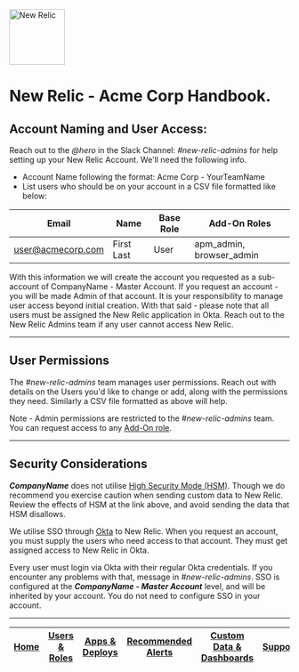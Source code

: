 <img src="https://newrelic.com/assets/newrelic/source/NewRelic-logo-square.png" alt="New Relic" width="100px">


# New Relic - Acme Corp Handbook.

## Account Naming and User Access:
Reach out to the _@hero_ in the Slack Channel: _#new-relic-admins_ for help setting up your New Relic Account. We'll need the following info.

* Account Name following the format: Acme Corp - YourTeamName
* List users who should be on your account in a CSV file formatted like below:

|  Email | Name  |  Base Role |  Add-On Roles
|---|---|---|---
|  user@acmecorp.com |  First Last | User  |  apm_admin, browser_admin 


With this information we will create the account you requested as a sub-account of CompanyName - Master Account. If you request an account - you will be made Admin of that account. It is your responsibility to manage user access beyond initial creation. With that said - please note that all users must be assigned the New Relic application in Okta. Reach out to the New Relic Admins team if any user cannot access New Relic.

---

## User Permissions
The _#new-relic-admins_ team manages user permissions. Reach out with details on the Users you'd like to change or add, along with the permissions they need. Similarly a CSV file formatted as above will help.

Note - Admin permissions are restricted to the _#new-relic-admins_ team. You can request access to any [Add-On role](https://docs.newrelic.com/docs/accounts/accounts/roles-permissions/add-roles-permissions).

---

## Security Considerations
_**CompanyName**_ does not utilise [High Security Mode (HSM)](https://docs.newrelic.com/docs/agents/manage-apm-agents/configuration/high-security-mode). Though we do recommend you exercise caution when sending custom data to New Relic. Review the effects of HSM at the link above, and avoid sending the data that HSM disallows.

We utilise SSO through [Okta](https://okta.com) to New Relic. When you request an account, you must supply the users who need access to that account. They must get assigned access to New Relic in Okta.

Every user must login via Okta with their regular Okta credentials. If you encounter any problems with that, message in _#new-relic-admins_. SSO is configured at the _**CompanyName - Master Account**_ level, and will be inherited by your account. You do not need to configure SSO in your account.

---



|[Home](readme.md)	|[Users & Roles](UsersAndRoles.md)	|[Apps & Deploys](Apps%26Deploys.md)	|[Recommended Alerts](Alerts.md)	|[Custom Data & Dashboards](DashboardEvents.md)	|  [Support](support.md) |
|:---:	|:---:	|:---:	|:---:	|:---:	|:---:	|
